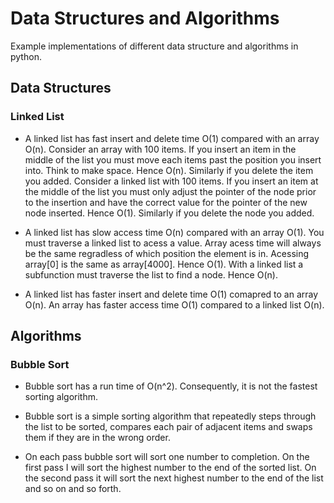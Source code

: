 # Data Structures and Algorithms
Example implementations of different data structure and algorithms in python. 

## Data Structures

### Linked List
- A linked list has fast insert and delete time O(1) compared with an array O(n). Consider an array with 100 items. If you insert an item in the middle of the list you must move each items past the position you insert into. Think to make space. Hence O(n). Similarly if you delete the item you added. Consider a linked list with 100 items. If you insert an item at the middle of the list you must only adjust the pointer of the node prior to the insertion and have the correct value for the pointer of the new node inserted. Hence O(1). Similarly if you delete the node you added.   

- A linked list has slow access time O(n) compared with an array O(1). You must traverse a linked list to acess a value. Array acess time will always be the same regradless of which position the element is in. Acessing array[0] is the same as array[4000]. Hence O(1). With a linked list a subfunction must traverse the list to find a node. Hence O(n).

- A linked list has faster insert and delete time O(1) comapred to an array O(n). An array has faster access time O(1) compared to a linked list O(n).

## Algorithms

### Bubble Sort
- Bubble sort has a run time of O(n^2). Consequently, it is not the fastest sorting algorithm. 

- Bubble sort is a simple sorting algorithm that repeatedly steps through the list to be sorted, compares each pair of adjacent items and swaps them if they are in the wrong order. 

- On each pass bubble sort will sort one number to completion. On the first pass I will sort the highest number to the end of the sorted list. On the second pass it will sort the next highest number to the end of the list and so on and so forth.

